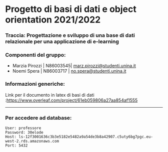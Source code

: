 # Progetto di basi di dati e object orientation 2021/2022
### Traccia: Progettazione e sviluppo di una base di dati relazionale per una applicazione di e-learning
### Componenti del gruppo:
- Marzia Pirozzi | N86003545| marz.pirozzi@studenti.unina.it
- Noemi Spera | N86003717 | no.spera@studenti.unina.it

### Informazioni generiche:
Link per il documento in latex di basi di dati :https://www.overleaf.com/project/61eb059806a27aa854af1555

---
### Per accedere ad database:
```
User: professore
Password: 30elode
Host: ls-12f3001636c3b3e5182e5482a9a54de3b8a42907.c5uty6bg7pgc.eu-west-2.rds.amazonaws.com
Port: 5432
```
